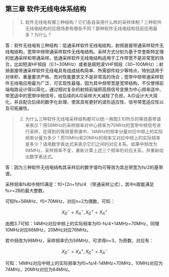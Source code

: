 ## 第三章 软件无线电体系结构

> 1. 软件无线电有哪三种结构？它们各自采用什么样的采样体制？三种软件无线电结构的应用场景有哪些不同？那种软件无线电结构目前应用最多？为什么？

答：软件无线电有三种结构：低通采样软件无线电结构，射频直接带通采样软件无线电结构，宽带中频带通采样软件无线电结构。采样方式分别为基于奈奎斯特定理的低通采样和带通采样。低通采样软件无线电结构适用于工作带宽不是非常宽的场合，比如短波HF频段（0.1~30MHz）或者是超短波VHF频段（30~100MHz）；射频直接带通采样软件无线电具有组成结构简单、所需部件较少等特点，特别适用于对体积、重量要求严格、而对性能要求又不是非常高的场合；宽带中频带通采样软件无线电应用最为广泛、可实现性最强，因为其中频带宽是宽带结构，不仅使得前端电路设计得以简化，通过相对复杂的射频前端把高频信号变换为中心频率适中、带宽适中的宽带中频信号，给后续的A/D采样大大减轻了负担，A/D设计大大简化，并且配合后续的数字化处理，使其具有更好的波形适应性、信号带宽适应性以及可拓展性。

> 2. 为什么三种软件无线电采样结构都可以统一用图3.10所示的等效基带谱来表示？用56MHz的采样频率对中心频率为70MHz的宽带中频信号进行采样，在得到的等效基带谱中，14MHz的频率分量对应中频上的实际频率分量为多少？而10MHz和20MHz的频率又对应中频上的实际频率是多少？请用数学表达式来表示它们之间的对应关系。如果中频改为98MHz，采样频率不变，重新计算上述三个频率的对应关系，并重新给出数学表达式。

答：因为三种软件无线电结构其采样后的数字谱均可等效为其总带宽为fs/2的基带谱。

采样频率fs和中频f0满足：f0=(2n+1)fs/4  （带通采样公式），其中n取能满足fs>=2B的最大整数。

可知fs=56MHz，f0=70MHz，对应n=2为偶数，可知：

$$X_{D}^{-}=X_{A}^{-},X_{D}^{+}=X_{A}^{+}$$

由图3.7可知：14MHz对应中频上的实际频率为f0-fs/4+14MHz=70MHz，同理10MHz对应66MHz，20MHz对应76MHz。

若中频改为98MHz，采样频率仍为56MHz，可求得n=3，为奇数，对应有：

$$X_{D}^{-}=X_{A}^{+},X_{D}^{+}=X_{A}^{-}$$

可知：14MHz对应中频上的实际频率为f0+fs/4-14MHz=70MHz，10MHz对应为74MHz，20MHz对应为64MHz。